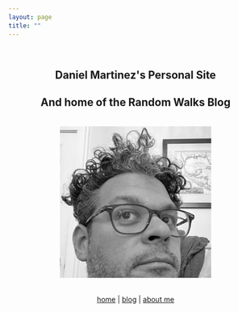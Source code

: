 ```yaml
---
layout: page
title: ""
---
```


<br>

<h2 align="center"> Daniel Martinez's Personal Site </h2>
<h2 align="center"> And home of the Random Walks Blog </h2>

<br>

<div style="text-align: center"><img src="assets/images/profile.jpg" width = "300"></div>

<br>

<center>

  <a href="https://dmartinezphd.github.io/">home</a> | <a href="https://dmartinezphd.github.io/blog">blog</a> | <a href="https://dmartinezphd.github.io/about">about me</a>

</center>

<br>
